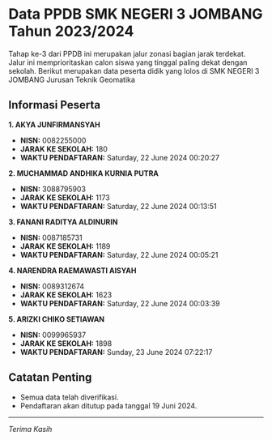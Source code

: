 # Data PPDB SMK NEGERI 3 JOMBANG Tahun 2023/2024
Tahap ke-3 dari PPDB ini merupakan jalur zonasi bagian jarak terdekat. Jalur ini memprioritaskan calon siswa yang tinggal paling dekat dengan sekolah.
Berikut merupakan data peserta didik yang lolos di SMK NEGERI 3 JOMBANG Jurusan Teknik Geomatika

## Informasi Peserta 
**1. AKYA JUNFIRMANSYAH**
- **NISN:** 0082255000
- **JARAK KE SEKOLAH:** 180
- **WAKTU PENDAFTARAN:** Saturday, 22 June 2024 00:20:27

**2. MUCHAMMAD ANDHIKA KURNIA PUTRA**
- **NISN:** 3088795903
- **JARAK KE SEKOLAH:** 1173
- **WAKTU PENDAFTARAN:** Saturday, 22 June 2024 00:13:51

**3. FANANI RADITYA ALDINURIN**
- **NISN:** 0087185731
- **JARAK KE SEKOLAH:** 1189
- **WAKTU PENDAFTARAN:** Saturday, 22 June 2024 00:05:21

**4. NARENDRA RAEMAWASTI AISYAH**
- **NISN:** 0089312674
- **JARAK KE SEKOLAH:** 1623
- **WAKTU PENDAFTARAN:** Saturday, 22 June 2024 00:03:39

**5. ARIZKI CHIKO SETIAWAN**
- **NISN:** 0099965937
- **JARAK KE SEKOLAH:** 1898
- **WAKTU PENDAFTARAN:** Sunday, 23 June 2024 07:22:17

## Catatan Penting

- Semua data telah diverifikasi.
- Pendaftaran akan ditutup pada tanggal 19 Juni 2024.
---
_Terima Kasih_